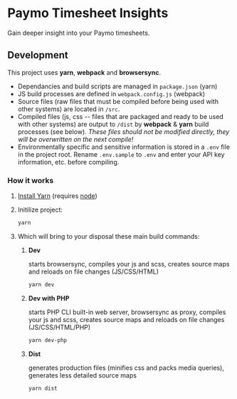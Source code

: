 # Paymo Timesheet Insights

Gain deeper insight into your Paymo timesheets.

## Development

This project uses **yarn**, **webpack** and **browsersync**.

* Dependancies and build scripts are managed in `package.json` (yarn)
* JS build processes are defined in `webpack.config.js` (webpack)
* Source files (raw files that must be compiled before being used with other systems) are located in `/src`.
* Compiled files (js, css -- files that are packaged and ready to be used with other systems) are output to `/dist` by **webpack** & **yarn** build processes (see below). *These files should not be modified directly, they will be overwritten on the next compile!*
* Environmentally specific and sensitive information is stored in a `.env` file in the project root. Rename `.env.sample` to `.env` and enter your API key information, etc. before compiling.


### How it works

1. [Install Yarn](https://yarnpkg.com/en/docs/install) (requires [node](https://nodejs.org/en/download/))
2. Initilize project:

    ```bash
    yarn
    ```

3. Which will bring to your disposal these main build commands:

    1. **Dev**

        starts browsersync, compiles your js and scss, creates source maps and reloads on file changes (JS/CSS/HTML)

        ```bash
        yarn dev
        ```

    1. **Dev with PHP**

        starts PHP CLI built-in web server, browsersync as proxy, compiles your js and scss, creates source maps and reloads on file changes (JS/CSS/HTML/PHP)

        ```bash
        yarn dev-php
        ```

    2. **Dist**

        generates production files (minifies css and packs media queries), generates less detailed source maps

        ```bash
        yarn dist
        ```
